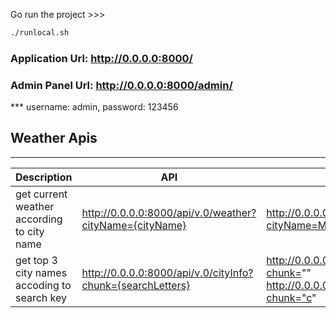 Go run the project >>>
```sh
./runlocal.sh
```

### Application Url: http://0.0.0.0:8000/
### Admin Panel Url: http://0.0.0.0:8000/admin/
*** username: admin, password: 123456
## Weather Apis 
***
| Description | API | Example
| ------ | ------ | ------ |
| get current weather according to city name | http://0.0.0.0:8000/api/v.0/weather?cityName={cityName}|http://0.0.0.0:8000/api/v.0/weather?cityName=Mymensingh
| get top 3 city names accoding to search key | http://0.0.0.0:8000/api/v.0/cityInfo?chunk={searchLetters} | http://0.0.0.0:8000/api/v.0/cityInfo?chunk=""  http://0.0.0.0:8000/api/v.0/cityInfo?chunk="c"

